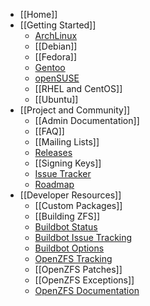 * [[Home]]
* [[Getting Started]]
  * [ArchLinux][arch]
  * [[Debian]]
  * [[Fedora]]
  * [Gentoo][gentoo]
  * [openSUSE][opensuse]
  * [[RHEL and CentOS]]
  * [[Ubuntu]]
* [[Project and Community]]
  * [[Admin Documentation]]
  * [[FAQ]]
  * [[Mailing Lists]]
  * [Releases][releases]
  * [[Signing Keys]]
  * [Issue Tracker][issues]
  * [Roadmap][roadmap]
* [[Developer Resources]]
  * [[Custom Packages]]
  * [[Building ZFS]]
  * [Buildbot Status][buildbot-status]
  * [Buildbot Issue Tracking][known-zts-failures]
  * [Buildbot Options][control-buildbot]
  * [OpenZFS Tracking][openzfs-tracking]
  * [[OpenZFS Patches]]
  * [[OpenZFS Exceptions]]
  * [OpenZFS Documentation][openzfs-devel]

[arch]: https://wiki.archlinux.org/index.php/ZFS
[gentoo]: https://wiki.gentoo.org/wiki/ZFS
[opensuse]: https://software.opensuse.org/package/zfs
[releases]: https://github.com/zfsonlinux/zfs/releases
[issues]: https://github.com/zfsonlinux/zfs/issues
[roadmap]: https://github.com/zfsonlinux/zfs/milestones
[openzfs-devel]: http://open-zfs.org/wiki/Developer_resources
[openzfs-tracking]: http://build.zfsonlinux.org/openzfs-tracking.html
[buildbot-status]: http://build.zfsonlinux.org/tgrid?length=100&branch=master&category=Tests&rev_order=desc
[control-buildbot]: https://github.com/zfsonlinux/zfs/wiki/Buildbot-Options
[known-zts-failures]: http://build.zfsonlinux.org/known-issues.html
